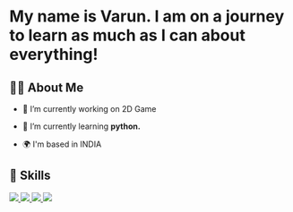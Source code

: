 
# My name is Varun. I am on a journey to learn as much as I can about everything!
## 🙋‍♂️ About Me

- 🔭 I’m currently working on 2D Game

- 🌱 I’m currently learning **python.**
- 🌍 I'm based in INDIA


## 🚀 Skills

<p align="left"> 
      <a href="https://developer.mozilla.org/en-US/docs/Web/JavaScript" target="_blank"> <img src="https://img.icons8.com/color/48/000000/javascript.png"/> </a> 
    <a href="https://www.w3.org/html/" target="_blank"> <img src="https://img.icons8.com/color/48/000000/html-5.png"/> </a> 
    <a href="https://www.w3schools.com/css/" target="_blank"> <img src="https://img.icons8.com/color/48/000000/css3.png"/> </a> 
    <a href="https://www.python.org" target="_blank"> <img src="https://img.icons8.com/color/48/000000/python.png"/> </a> 
    
</p>


